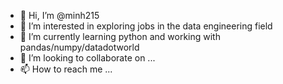 - 👋 Hi, I’m @minh215
- 👀 I’m interested in exploring jobs in the data engineering field
- 🌱 I’m currently learning python and working with pandas/numpy/datadotworld
- 💞️ I’m looking to collaborate on ...
- 📫 How to reach me ...

<!---
minh215/minh215 is a ✨ special ✨ repository because its `README.md` (this file) appears on your GitHub profile.
You can click the Preview link to take a look at your changes.
--->
